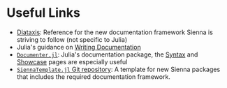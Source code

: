 # Useful Links

- [Diataxis](https://diataxis.fr/): Reference for the new 
    documentation framework Sienna is striving to follow (not specific to Julia)
-  Julia's guidance on [Writing Documentation](@extref)
- [`Documenter.jl`](https://documenter.juliadocs.org/stable/): Julia's documentation
    package, the [Syntax](https://documenter.juliadocs.org/stable/man/syntax/) and
    [Showcase](https://documenter.juliadocs.org/stable/showcase/) pages are
    especially useful
- [`SiennaTemplate.jl` Git repository](https://github.com/NREL-Sienna/SiennaTemplate.jl): A
    template for new Sienna packages that includes the required documentation framework.
